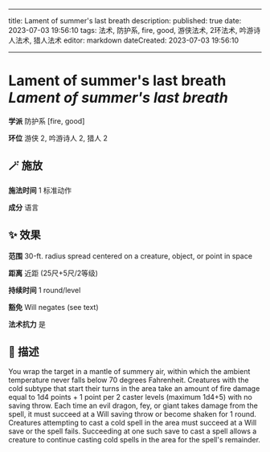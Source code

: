 
---
title: Lament of summer's last breath
description: 
published: true
date: 2023-07-03 19:56:10
tags: 法术, 防护系, fire, good, 游侠法术, 2环法术, 吟游诗人法术, 猎人法术
editor: markdown
dateCreated: 2023-07-03 19:56:10

---

# **Lament of summer's last breath** *Lament of summer's last breath*

**学派** 防护系 \[fire, good\] 

**环位** 游侠 2, 吟游诗人 2, 猎人 2

## 🪄 施放

**施法时间** 1 标准动作

**成分** 语言

## ✨ 效果  

**范围** 30-ft. radius spread centered on a creature, object, or point in space

**距离** 近距 (25尺+5尺/2等级)  

**持续时间** 1 round/level 

**豁免** Will negates (see text)

**法术抗力** 是

## 📖 描述

You wrap the target in a mantle of summery air, within which the ambient temperature never falls below 70 degrees Fahrenheit. Creatures with the cold subtype that start their turns in the area take an amount of fire damage equal to 1d4 points + 1 point per 2 caster levels (maximum 1d4+5) with no saving throw. Each time an evil dragon, fey, or giant takes damage from the spell, it must succeed at a Will saving throw or become shaken for 1 round. Creatures attempting to cast a cold spell in the area must succeed at a Will save or the spell fails. Succeeding at one such save to cast a spell allows a creature to continue casting cold spells in the area for the spell's remainder.
    